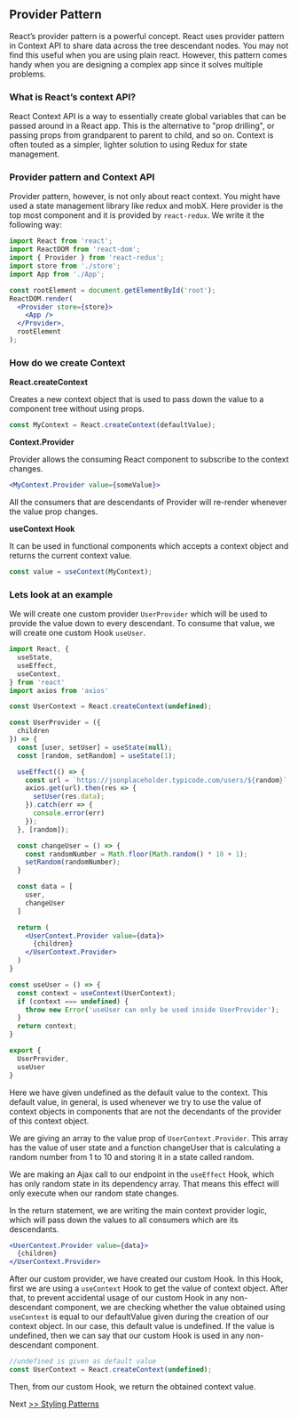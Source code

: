 ## Provider Pattern

React’s provider pattern is a powerful concept. React uses provider pattern in Context API to share data across the tree descendant nodes. You may not find this useful when you are using plain react. However, this pattern comes handy when you are designing a complex app since it solves multiple problems.

### What is React’s context API?

React Context API is a way to essentially create global variables that can be passed around in a React app. This is the alternative to "prop drilling", or passing props from grandparent to parent to child, and so on. Context is often touted as a simpler, lighter solution to using Redux for state management.

### Provider pattern and Context API

Provider pattern, however, is not only about react context. You might have used a state management library like redux and mobX. Here provider is the top most component and it is provided by `react-redux`. We write it the following way:

```jsx
import React from 'react';
import ReactDOM from 'react-dom';
import { Provider } from 'react-redux';
import store from './store';
import App from './App';

const rootElement = document.getElementById('root');
ReactDOM.render(  
  <Provider store={store}>    
    <App />  
  </Provider>,  
  rootElement
);
```

### How do we create Context

**React.createContext**

Creates a new context object that is used to pass down the value to a component tree without using props.

```jsx
const MyContext = React.createContext(defaultValue);
```

**Context.Provider**

Provider allows the consuming React component to subscribe to the context changes.

```jsx
<MyContext.Provider value={someValue}>
```

All the consumers that are descendants of Provider will re-render whenever the value prop changes.

**useContext Hook**

It can be used in functional components which accepts a context object and returns the current context value.

```jsx
const value = useContext(MyContext);
```

### Lets look at an example

We will create one custom provider `UserProvider` which will be used to provide the value down to every descendant. To consume that value, we will create one custom Hook `useUser`.

```jsx
import React, {
  useState,
  useEffect,
  useContext,
} from 'react'
import axios from 'axios'

const UserContext = React.createContext(undefined);

const UserProvider = ({
  children
}) => {
  const [user, setUser] = useState(null);
  const [random, setRandom] = useState(1);

  useEffect(() => {
    const url = `https://jsonplaceholder.typicode.com/users/${random}`;
    axios.get(url).then(res => {
      setUser(res.data);
    }).catch(err => {
      console.error(err)
    });
  }, [random]);

  const changeUser = () => {
    const randomNumber = Math.floor(Math.random() * 10 + 1);
    setRandom(randomNumber);
  }

  const data = [
    user,
    changeUser
  ]

  return (
    <UserContext.Provider value={data}>
      {children}
    </UserContext.Provider>
  )
}

const useUser = () => {
  const context = useContext(UserContext);
  if (context === undefined) {
    throw new Error('useUser can only be used inside UserProvider');
  }
  return context;
}

export {
  UserProvider,
  useUser
}
```

Here we have given undefined as the default value to the context. This default value, in general, is used whenever we try to use the value of context objects in components that are not the decendants of the provider of this context object.

We are giving an array to the value prop of `UserContext.Provider`. This array has the value of user state and a function changeUser that is calculating a random number from 1 to 10 and storing it in a state called random.

We are making an Ajax call to our endpoint in the `useEffect` Hook, which has only random state in its dependency array. That means this effect will only execute when our random state changes.

In the return statement, we are writing the main context provider logic, which will pass down the values to all consumers which are its descendants.

```jsx
<UserContext.Provider value={data}>
  {children}
</UserContext.Provider>
```

After our custom provider, we have created our custom Hook. In this Hook, first we are using a `useContext` Hook to get the value of context object. After that, to prevent accidental usage of our custom Hook in any non-descendant component, we are checking whether the value obtained using `useContext` is equal to our defaultValue given during the creation of our context object. In our case, this default value is undefined. If the value is undefined, then we can say that our custom Hook is used in any non-descendant component.

```js
//undefined is given as default value
const UserContext = React.createContext(undefined);
```

Then, from our custom Hook, we return the obtained context value.

Next [>> Styling Patterns](../styling-pattern/readme)